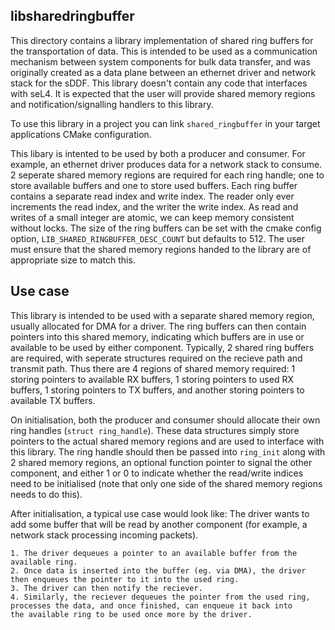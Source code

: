<!--
    Copyright ?
-->

libsharedringbuffer
-------------------

This directory contains a library implementation of shared ring 
buffers for the transportation of data. This is intended to be used as a 
communication mechanism between system components for bulk data transfer,
and was originally created as a data plane between an ethernet driver and
network stack for the sDDF. This library doesn't contain any code that
interfaces with seL4. It is expected that the user will provide shared 
memory regions and notification/signalling handlers to this library.

To use this library in a project you can link `shared_ringbuffer` in your
target applications CMake configuration.

This libary is intented to be used by both a producer and consumer. For 
example, an ethernet driver produces data for a network stack to consume.
2 seperate shared memory regions are required for each ring handle; one
to store available buffers and one to store used buffers. Each ring buffer
contains a separate read index and write index. The reader only ever 
increments the read index, and the writer the write index. As read and 
writes of a small integer are atomic, we can keep memory consistent
without locks.
The size of the ring buffers can be set with the cmake config option,
`LIB_SHARED_RINGBUFFER_DESC_COUNT` but defaults to 512. The user must
ensure that the shared memory regions handed to the library are of 
appropriate size to match this. 

Use case
---------

This library is intended to be used with a separate shared memory region,
usually allocated for DMA for a driver. The ring buffers can then contain
pointers into this shared memory, indicating which buffers are in use or
available to be used by either component. 
Typically, 2 shared ring buffers are required, with seperate structures
required on the recieve path and transmit path. Thus there are 4 regions
of shared memory required: 1 storing pointers to available RX buffers, 
1 storing pointers to used RX buffers, 1 storing pointers to TX 
buffers, and another storing pointers to available TX buffers.

On initialisation, both the producer and consumer should allocate their 
own ring handles (`struct ring_handle`). These data structures simply
store pointers to the actual shared memory regions and are used to 
interface with this library. The ring handle should then be passed into
`ring_init` along with 2 shared memory regions, an optional function 
pointer to signal the other component, and either 1 or 0 to indicate 
whether the read/write indices need to be initialised (note that only one
side of the shared memory regions needs to do this). 

After initialisation, a typical use case would look like: 
The driver wants to add some buffer that will be read by another component
(for example, a network stack processing incoming packets). 

    1. The driver dequeues a pointer to an available buffer from the 
    available ring.
    2. Once data is inserted into the buffer (eg. via DMA), the driver 
    then enqueues the pointer to it into the used ring.
    3. The driver can then notify the reciever. 
    4. Similarly, the reciever dequeues the pointer from the used ring, 
    processes the data, and once finished, can enqueue it back into
    the available ring to be used once more by the driver.

